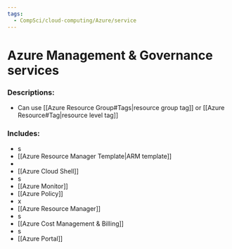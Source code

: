 ```yaml
---
tags:
  - CompSci/cloud-computing/Azure/service
---
```

# Azure Management & Governance services
### Descriptions:
- Can use [[Azure Resource Group#Tags|resource group tag]] or [[Azure Resource#Tag|resource level tag]]
### Includes:
- s
- [[Azure Resource Manager Template|ARM template]]
- 
- [[Azure Cloud Shell]]
- s
- [[Azure Monitor]]
- [[Azure Policy]]
- x
- [[Azure Resource Manager]]
- s
- [[Azure Cost Management & Billing]]
- s
- [[Azure Portal]]
